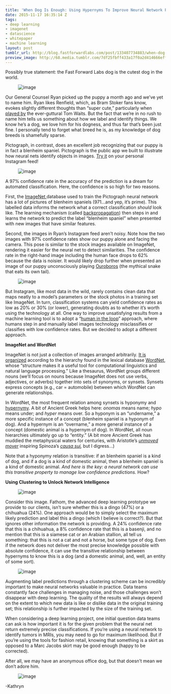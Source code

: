 ```yaml
---
title: 'When Dog Is Enough: Using Hypernyms To Improve Neural Network Predictions'
date: 2015-11-17 16:35:14 Z
tags:
- deep learning
- imagenet
- datascience
- whitepaper
- machine learning
layout: post
tumblr_url: http://blog.fastforwardlabs.com/post/133407734883/when-dog-is-enough-using-hypernyms-to-improve
preview_image: http://68.media.tumblr.com/7df25fbff433a17f0a2d414666eff600/tumblr_inline_nxxgbxBEMd1ta78fg_540.png
---
```


<p>Possibly true statement: the Fast Forward Labs dog is the cutest dog in the world. <br/></p><figure data-orig-width="399" data-orig-height="288" class="tmblr-full"><img src="http://68.media.tumblr.com/7df25fbff433a17f0a2d414666eff600/tumblr_inline_nxxgbxBEMd1ta78fg_540.png" alt="image" data-orig-width="399" data-orig-height="288"/></figure><p>Our General Counsel Ryan picked up the puppy a month ago and we’ve yet to name him. Ryan likes Renfield, which, as Bram Stoker fans know, evokes slightly different thoughts than “super cute,” particularly when <a href="https://www.youtube.com/watch?v=WaVZmo8CsGQ">played by</a> the ever-guttural Tom Waits. But the fact that we’re in no rush to name him tells us something about how we label and identify things. We know he’s a dog, we love him for his dogness, and thus far that’s been just fine. I personally tend to forget what breed he is, as my knowledge of dog breeds is shamefully sparse. </p><p>Pictograph, in contrast, does an excellent job recognizing that our puppy is in fact a blenheim spaniel. Pictograph is the public app we built to illustrate how neural nets identify objects in images. <a href="http://pictograph.us">Try it</a> on your personal Instagram feed!</p><figure data-orig-width="658" data-orig-height="216" class="tmblr-full"><img src="http://68.media.tumblr.com/36ad21fb7fbc61e892ca66af5f684fe4/tumblr_inline_nxxgkiSgKa1ta78fg_540.png" alt="image" data-orig-width="658" data-orig-height="216"/></figure><p>A 97% confidence rate in the accuracy of the prediction is a dream for automated classification. Here, the confidence is so high for two reasons. </p><p>First, the <a href="http://www.image-net.org/">ImageNet </a>database used to train the Pictograph neural network has a lot of pictures of blenheim spaniels (971&hellip;and yep, it’s prime). This labelled data informs the network what a correct classification <i>should</i> look like. The learning mechanism (called <a href="http://blog.fastforwardlabs.com/post/129793362663/how-do-neural-networks-learn">backpropagation</a>) then steps in and learns the network to predict the label “blenheim spaniel” when presented with new images that have similar features.<br/></p><p>Second, the images in Ryan’s Instagram feed aren’t noisy. Note how the two images with 97% confidence rates show our puppy alone and facing the camera. This pose is similar to the stock images available on ImageNet, rendering it easier for the neural net to detect similarities. The confidence rate in the right-hand image including the human face drops to 62% because the data is noisier. It would likely drop further when presented an image of our puppy unconsciously playing <a href="https://en.wikipedia.org/wiki/Ouroboros">Ouroboros</a> (the mythical snake that eats its own tail).</p><figure data-orig-width="462" data-orig-height="328" class="tmblr-full"><img src="http://68.media.tumblr.com/bac3509687c5af7c21fd2fc853bf0501/tumblr_inline_nxxhlkZ4zi1ta78fg_540.png" alt="image" data-orig-width="462" data-orig-height="328"/></figure><p>But Instagram, like most data in the wild, rarely contains clean data that maps neatly to a model’s parameters or the stock photos in a training set like ImageNet. In turn, classification systems can yield confidence rates as low as 20% or 30% (or lower), generating doubts as to whether it’s worth using the technology at all. One way to improve unsatisfying results from a machine learning tool is to adopt a “<a href="https://medium.com/the-wtf-economy/artificial-intelligence-and-the-future-of-work-a0eaabea7c41">human in the loop</a>” approach, where humans step in and manually label images technology misclassifies or classifies with low confidence rates. But we decided to adopt a different approach.</p><!-- more --><p><b>ImageNet and WordNet</b></p><p>ImageNet is not just a collection of images arranged arbitrarily. <a href="http://www.web3.lu/wordnet-imagenet/">It is organized</a> according to the hierarchy found in the lexical database <a href="https://wordnet.princeton.edu/">WordNet</a>, whose “structure makes it a useful tool for computational linguistics and natural language processing.” Like a thesaurus, WordNet groups different nouns (we’ll focus on nouns because ImageNet does not use verbs, adjectives, or adverbs) together into sets of synonyms, or synsets. Synsets express concepts (e.g., car = automobile) between which WordNet can generate relationships. </p><p>In WordNet, the most frequent relation among synsets is hyponymy and <a href="https://en.wikipedia.org/wiki/Hyponymy_and_hypernymy">hypernymy</a>. A bit of Ancient Greek helps here: <i>onomas</i> means name; <i>hypo</i> means under; and<i> hyper </i>means over. So a hyponym is an “undername,” a more specific instance of a concept (blenheim spaniel is a hyponym of dog). And a hypernym is an “overname,” a more general instance of a concept (domestic animal is a hypernym of dog). In WordNet, all noun hierarchies ultimately go up to “entity.” (A bit more Ancient Greek has muddied the metaphysical waters for centuries, with Aristotle’s <i><a href="https://en.wikipedia.org/wiki/Unmoved_mover">unmoved mover</a> </i>inspiring Spinoza’s <i><a href="https://en.wikipedia.org/wiki/Causa_sui">causa sui</a>, </i>but I digress&hellip;) </p><p>Note that a hyponymy relation is transitive: if an blenheim spaniel is a kind of dog, and if a dog is a kind of domestic animal, then a blenheim spaniel is a kind of domestic animal. <i>And here is the key: a neural network can use this transitive property to manage low confidence predictions.</i> How?</p><p><b>Using Clustering to Unlock Network Intelligence</b><br/></p><figure data-orig-width="944" data-orig-height="380" class="tmblr-full"><img src="http://68.media.tumblr.com/e4c46108bfdbd3f1d8dc32425c03de96/tumblr_inline_nxyv8jrTAf1ta78fg_540.png" alt="image" data-orig-width="944" data-orig-height="380"/></figure><p>Consider this image. Fathom, the advanced deep learning prototype we provide to our clients, isn’t sure whether this is a dingo (47%) or a chihuahua (24%). One approach would be to simply select the maximum likely prediction and label this a dingo (which I believe is correct?). But that ignores other information the network is providing. A 24% confidence rate that this is a chihuahua, a 8% confidence rate that this is a basenji, and no mention that this is a siamese cat or an Arabian stallion, all tell us something: that this is not a cat and not a horse, but some type of dog. Even if the network does not deliver the most precise knowledge possible with absolute confidence, it can use the transitive relationship between hypernyms to know this is a dog (and a domestic animal, and, well, an entity of some sort). </p><figure data-orig-width="482" data-orig-height="379" class="tmblr-full"><img src="http://68.media.tumblr.com/3b0a0971f5af46ad07ee8093b4551b88/tumblr_inline_nxyvvdzedz1ta78fg_540.png" alt="image" data-orig-width="482" data-orig-height="379"/></figure><p>Augmenting label predictions through a clustering scheme can be incredibly important to make neural networks valuable in practice. Data teams constantly face challenges in managing noise, and those challenges won’t disappear with deep learning. The quality of the results will always depend on the extent to which new data is like or dislike data in the original training set; this relationship is further impacted by the size of the training set. </p><p>When considering a deep learning project, one initial question data teams can ask is how important it is for the given problem that the neural net return extremely precise classifications. If you’re using a neural network to identify tumors in MRIs, you may need to go for maximum likelihood. But if you’re using the tools for fashion retail, knowing that something is a skirt as opposed to a Marc Jacobs skirt may be good enough (happy to be corrected).</p><p>After all, we may have an anonymous office dog, but that doesn’t mean we don’t adore him.</p><figure data-orig-width="421" data-orig-height="325" class="tmblr-full"><img src="http://68.media.tumblr.com/66880b0a5cfc7b40c98628ff9a5eabd8/tumblr_inline_nxywfwe5gH1ta78fg_540.png" alt="image" data-orig-width="421" data-orig-height="325"/></figure><p>-Kathryn</p>
